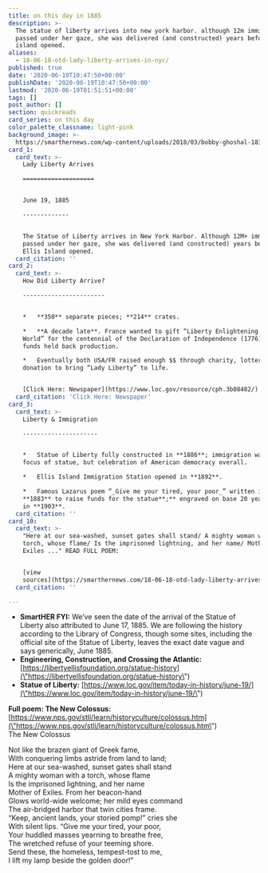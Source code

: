 ```yaml
---
title: on this day in 1885
description: >-
  The statue of liberty arrives into new york harbor. although 12m immigrants
  passed under her gaze, she was delivered (and constructed) years before ellis
  island opened.
aliases:
  - 18-06-18-otd-lady-liberty-arrives-in-nyc/
published: true
date: '2020-06-19T10:47:50+00:00'
publishDate: '2020-06-19T10:47:50+00:00'
lastmod: '2020-06-19T01:51:51+00:00'
tags: []
post_author: []
section: quickreads
card_series: on this day
color_palette_classname: light-pink
background_image: >-
  https://smarthernews.com/wp-content/uploads/2018/03/bobby-ghoshal-183658-unsplash-scaled.jpg
card_1:
  card_text: >-
    Lady Liberty Arrives

    ====================


    June 19, 1885

    -------------


    The Statue of Liberty arrives in New York Harbor. Although 12M+ immigrants
    passed under her gaze, she was delivered (and constructed) years before
    Ellis Island opened.
  card_citation: ''
card_2:
  card_text: >-
    How Did Liberty Arrive?

    -----------------------


    *   **350** separate pieces; **214** crates.

    *   **A decade late**. France wanted to gift “Liberty Enlightening the
    World” for the centennial of the Declaration of Independence (1776). Lack of
    funds held back production.

    *   Eventually both USA/FR raised enough $$ through charity, lottery, &
    donation to bring “Lady Liberty” to life.


    [Click Here: Newspaper](https://www.loc.gov/resource/cph.3b08482/)
  card_citation: 'Click Here: Newspaper'
card_3:
  card_text: >-
    Liberty & Immigration

    ---------------------


    *   Statue of Liberty fully constructed in **1886**; immigration wasn’t sole
    focus of statue, but celebration of American democracy overall.

    *   Ellis Island Immigration Station opened in **1892**.

    *   Famous Lazarus poem “_Give me your tired, your poor_” written in
    **1883** to raise funds for the statue**;** engraved on base 20 years later
    in **1903**.
  card_citation: ''
card_10:
  card_text: >-
    "Here at our sea-washed, sunset gates shall stand/ A mighty woman with a
    torch, whose flame/ Is the imprisoned lightning, and her name/ Mother of
    Exiles ..." READ FULL POEM:


    [view
    sources](https://smarthernews.com/18-06-18-otd-lady-liberty-arrives-in-nyc/)
  card_citation: ''

---
```

*   **SmartHER FYI:** We’ve seen the date of the arrival of the Statue of Liberty also attributed to June 17, 1885. We are following the history according to the Library of Congress, though some sites, including the official site of the Statue of Liberty, leaves the exact date vague and says generically, June 1885.
*   **Engineering, Construction, and Crossing the Atlantic:** [https://libertyellisfoundation.org/statue-history](\"https://libertyellisfoundation.org/statue-history\")
*   **Statue of Liberty:** [https://www.loc.gov/item/today-in-history/june-19/](\"https://www.loc.gov/item/today-in-history/june-19/\")

**Full poem: The New Colossus:** [https://www.nps.gov/stli/learn/historyculture/colossus.htm](\"https://www.nps.gov/stli/learn/historyculture/colossus.htm\")  
The New Colossus

Not like the brazen giant of Greek fame,  
With conquering limbs astride from land to land;  
Here at our sea-washed, sunset gates shall stand  
A mighty woman with a torch, whose flame  
Is the imprisoned lightning, and her name  
Mother of Exiles. From her beacon-hand  
Glows world-wide welcome; her mild eyes command  
The air-bridged harbor that twin cities frame.  
“Keep, ancient lands, your storied pomp!” cries she  
With silent lips. “Give me your tired, your poor,  
Your huddled masses yearning to breathe free,  
The wretched refuse of your teeming shore.  
Send these, the homeless, tempest-tost to me,  
I lift my lamp beside the golden door!”